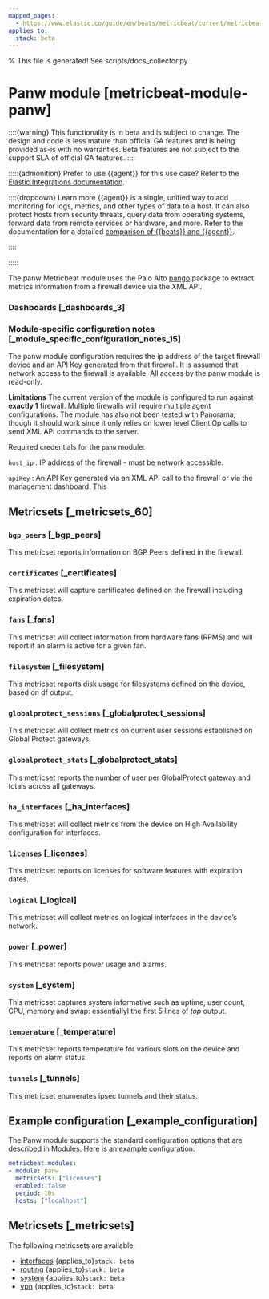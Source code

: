 ```yaml
---
mapped_pages:
  - https://www.elastic.co/guide/en/beats/metricbeat/current/metricbeat-module-panw.html
applies_to:
  stack: beta
---
```


% This file is generated! See scripts/docs_collector.py

# Panw module [metricbeat-module-panw]

::::{warning}
This functionality is in beta and is subject to change. The design and code is less mature than official GA features and is being provided as-is with no warranties. Beta features are not subject to the support SLA of official GA features.
::::


:::::{admonition} Prefer to use {{agent}} for this use case?
Refer to the [Elastic Integrations documentation](integration-docs://reference/panw/index.md).

::::{dropdown} Learn more
{{agent}} is a single, unified way to add monitoring for logs, metrics, and other types of data to a host. It can also protect hosts from security threats, query data from operating systems, forward data from remote services or hardware, and more. Refer to the documentation for a detailed [comparison of {{beats}} and {{agent}}](docs-content://reference/fleet/index.md).

::::


:::::


The panw Metricbeat module uses the Palo Alto [pango](https://pkg.go.dev/github.com/PaloAltoNetworks/pango#section-documentation) package to extract metrics information from a firewall device via the XML API.


### Dashboards [_dashboards_3]


### Module-specific configuration notes [_module_specific_configuration_notes_15]

The panw module configuration requires the ip address of the target firewall device and an API Key generated from that firewall. It is assumed that network access to the firewall is available. All access by the panw module is read-only.

**Limitations** The current version of the module is configured to run against **exactly 1** firewall. Multiple firewalls will require multiple agent configurations. The module has also not been tested with Panorama, though it should work since it only relies on lower level Client.Op calls to send XML API commands to the server.

Required credentials for the `panw` module:

`host_ip`
:   IP address of the firewall - must be network accessible.

`apiKey`
:   An API Key generated via an XML API call to the firewall or via the management dashboard. This


## Metricsets [_metricsets_60]


### `bgp_peers` [_bgp_peers]

This metricset reports information on BGP Peers defined in the firewall.


### `certificates` [_certificates]

This metricset will capture certificates defined on the firewall including expiration dates.


### `fans` [_fans]

This metricset will collect information from hardware fans (RPMS) and will report if an alarm is active for a given fan.


### `filesystem` [_filesystem]

This metricset reports disk usage for filesystems defined on the device, based on df output.


### `globalprotect_sessions` [_globalprotect_sessions]

This metricset will collect metrics on current user sessions established on Global Protect gateways.


### `globalprotect_stats` [_globalprotect_stats]

This metricset reports the number of user per GlobalProtect gateway and totals across all gateways.


### `ha_interfaces` [_ha_interfaces]

This metricset will collect metrics from the device on High Availability configuration for interfaces.


### `licenses` [_licenses]

This metricset reports on licenses for software features with expiration dates.


### `logical` [_logical]

This metricset will collect metrics on logical interfaces in the device’s network.


### `power` [_power]

This metricset reports power usage and alarms.


### `system` [_system]

This metricset captures system informative such as uptime, user count, CPU, memory and swap: essentiallyl the first 5 lines of *top* output.


### `temperature` [_temperature]

This metricset reports temperature for various slots on the device and reports on alarm status.


### `tunnels` [_tunnels]

This metricset enumerates ipsec tunnels and their status.



## Example configuration [_example_configuration]

The Panw module supports the standard configuration options that are described in [Modules](/reference/metricbeat/configuration-metricbeat.md). Here is an example configuration:

```yaml
metricbeat.modules:
- module: panw
  metricsets: ["licenses"]
  enabled: false
  period: 10s
  hosts: ["localhost"]
```


## Metricsets [_metricsets]

The following metricsets are available:

* [interfaces](/reference/metricbeat/metricbeat-metricset-panw-interfaces.md)  {applies_to}`stack: beta`
* [routing](/reference/metricbeat/metricbeat-metricset-panw-routing.md)  {applies_to}`stack: beta`
* [system](/reference/metricbeat/metricbeat-metricset-panw-system.md)  {applies_to}`stack: beta`
* [vpn](/reference/metricbeat/metricbeat-metricset-panw-vpn.md)  {applies_to}`stack: beta`
